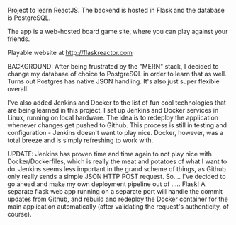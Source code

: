 Project to learn ReactJS. The backend is hosted in Flask and the database is PostgreSQL.

The app is a web-hosted board game site, where you can play against your friends.

Playable website at http://flaskreactor.com

BACKGROUND:
After being frustrated by the "MERN" stack, I decided to change my database of choice to PostgreSQL in order to learn that as well. Turns out Postgres has native JSON handling. It's also just super flexible overall.

I've also added Jenkins and Docker to the list of fun cool technologies that are being learned in this project. I set up Jenkins and Docker services in Linux, running on local hardware. The idea is to redeploy the application whenever changes get pushed to Github. This process is still in testing and configuration - Jenkins doesn't want to play nice. Docker, however, was a total breeze and is simply refreshing to work with.

UPDATE: Jenkins has proven time and time again to not play nice with Docker/Dockerfiles, which is really the meat and potatoes of what I want to do. Jenkins seems less important in the grand scheme of things, as Github only really sends a simple JSON HTTP POST request. So.... I've decided to go ahead and make my own deployment pipeline out of ..... Flask! A separate flask web app running on a separate port will handle the commit updates from Github, and rebuild and redeploy the Docker container for the main application automatically (after validating the request's authenticity, of course).
